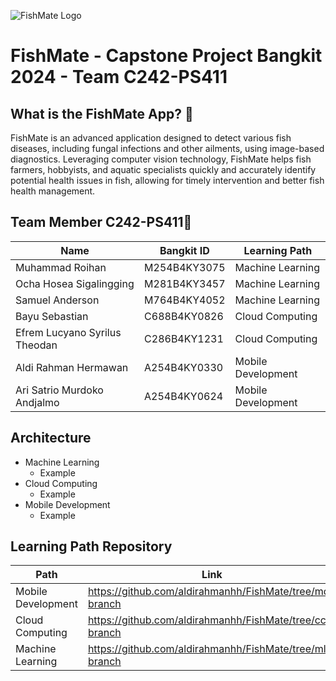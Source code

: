 ![FishMate Logo](Banner_FishMate.png)
# FishMate - Capstone Project Bangkit 2024 - Team C242-PS411

## What is the FishMate App? 📱

FishMate is an advanced application designed to detect various fish diseases, including fungal infections and other ailments, using image-based diagnostics. Leveraging computer vision technology, FishMate helps fish farmers, hobbyists, and aquatic specialists quickly and accurately identify potential health issues in fish, allowing for timely intervention and better fish health management.

## Team Member C242-PS411🤝
| Name                | Bangkit ID         | Learning Path           |
|---------------------|--------------------|--------------------------|
| Muhammad Roihan         | M254B4KY3075          | Machine Learning |
| Ocha Hosea Sigalingging            | M281B4KY3457          | Machine Learning         |
| Samuel Anderson	          | M764B4KY4052          | Machine Learning  |
| Bayu Sebastian        | C688B4KY0826          | Cloud Computing          |
| Efrem Lucyano Syrilus Theodan	| C286B4KY1231 | Cloud Computing |
| Aldi Rahman Hermawan | A254B4KY0330 | Mobile Development |
| Ari Satrio Murdoko Andjalmo | A254B4KY0624 | Mobile Development |

## Architecture
- Machine Learning
  - Example
- Cloud Computing
  - Example
- Mobile Development
  - Example

## Learning Path Repository
| Path | Link |
|------|------|
| Mobile Development | https://github.com/aldirahmanhh/FishMate/tree/md-branch |
| Cloud Computing | https://github.com/aldirahmanhh/FishMate/tree/cc-branch |
| Machine Learning | https://github.com/aldirahmanhh/FishMate/tree/ml-branch |
